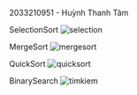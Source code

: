 2033210951 - Huỳnh Thanh Tâm


SelectionSort
![selection](https://github.com/huynhtam03/PTTKTT_2033210951_HUYNHTHANHTAM_BUOI01/assets/93908524/3bf9458b-60d6-49f4-b596-17965edf2c70)

MergeSort
![mergesort](https://github.com/huynhtam03/PTTKTT_2033210951_HUYNHTHANHTAM_BUOI01/assets/93908524/3059ca12-0657-4308-b79a-1f56ca68c801)


QuickSort
![quicksort](https://github.com/huynhtam03/PTTKTT_2033210951_HUYNHTHANHTAM_BUOI01/assets/93908524/34b675cd-e710-4732-98cf-b115e36e0654)

BinarySearch
![timkiem](https://github.com/huynhtam03/PTTKTT_2033210951_HUYNHTHANHTAM_BUOI01/assets/93908524/dcea8e43-9fc9-4fde-8678-406f62bd8133)
